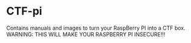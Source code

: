 # CTF-pi
Contains manuals and images to turn your RaspBerry PI into a CTF box. WARNING: THIS WILL MAKE YOUR RASPBERRY PI INSECURE!!!

